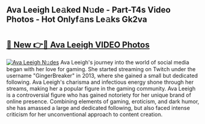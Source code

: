 ## Ava Leeigh Le𝚊ked N𝚞de - Part-T4s Video Photos - Hot Onlyf𝚊ns Le𝚊ks Gk2va

# <h2><a href="http://ab18353.deff.icu/?id=Ava+Leeigh">🔗 New 👉🔴 Ava Leeigh VIDEO Photos</a></h2>

[![Ava Leeigh N𝚞des](https://i.imgur.com/rIISA9y.gif)](http://ab18353.deff.icu/?id=Ava+Leeigh)
Ava Leeigh's journey into the world of social media began with her love for gaming. She started streaming on Twitch under the username "GingerBreaker" in 2013, where she gained a small but dedicated following. Ava Leeigh's charisma and infectious energy shone through her streams, making her a popular figure in the gaming community. Ava Leeigh is a controversial figure who has gained notoriety for her unique brand of online presence. Combining elements of gaming, eroticism, and dark humor, she has amassed a large and dedicated following, but also faced intense criticism for her unconventional approach to content creation.
